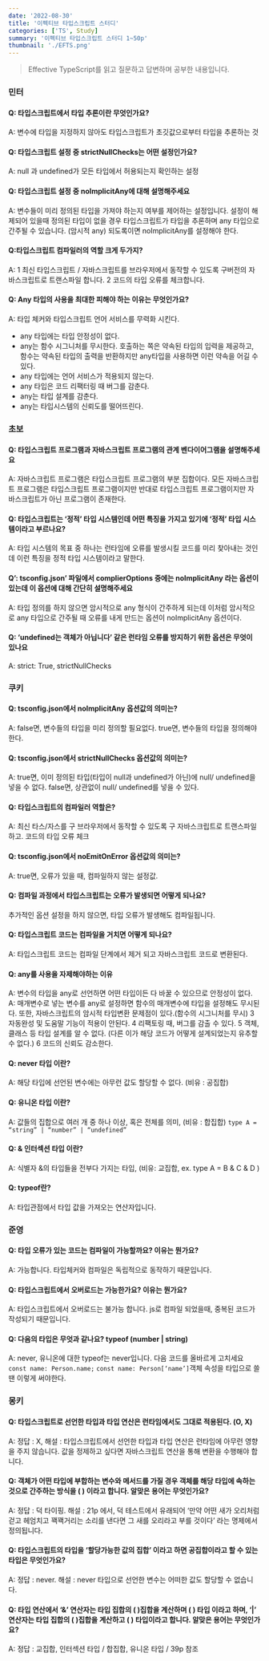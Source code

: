 ```yaml
---
date: '2022-08-30'
title: '이펙티브 타입스크립트 스터디'
categories: ['TS', Study]
summary: '이펙티브 타입스크립트 스터디 1~50p'
thumbnail: './EFTS.png'
---
```

> Effective TypeScript를 읽고 질문하고 답변하며 공부한 내용입니다.
### 민터
#### Q: 타입스크립트에서 타입 추론이란 무엇인가요?
A: 변수에 타입을 지정하지 않아도 타입스크립트가 초깃값으로부터 타입을 추론하는 것
#### Q: 타입스크립트 설정 중 strictNullChecks는 어떤 설정인가요?
A: null 과 undefined가 모든 타입에서 허용되는지 확인하는 설정
#### Q: 타입스크립트 설정 중 noImplicitAny에 대해 설명해주세요
A: 변수들이 미리 정의된 타입을 가져야 하는지 여부를 제어하는 설정입니다. 설정이 해제되어 있을때 정의된 타입이 없을 경우 타입스크립트가 타입을 추론하며 any 타입으로 간주될 수 있습니다. (암시적 any) 되도록이면 noImplicitAny를 설정해야 한다.
#### Q:타입스크립트 컴파일러의 역할 크게 두가지?
A: 1 최신 타입스크립트 / 자바스크립트를 브라우저에서 동작할 수 있도록 구버전의 자바스크립트로 트랜스파일 합니다.
2 코드의 타입 오류를 체크합니다.
#### Q: Any 타입의 사용을 최대한 피해야 하는 이유는 무엇인가요?
A: 타입 체커와 타입스크립트 언어 서비스를 무력화 시킨다.
- any 타입에는 타입 안정성이 없다.
- any는 함수 시그니처를 무시한다. 호출하는 쪽은 약속된 타입의 입력을 제공하고, 함수는 약속된 타입의 출력을 반환하지만 any타입을 사용하면 이런 약속을 어길 수 있다.
- any 타입에는 언어 서비스가 적용되지 않는다.
- any 타입은 코드 리팩터링 때 버그를 감춘다.
- any는 타입 설계를 감춘다.
- any는 타입시스템의 신뢰도를 떨어뜨린다.

### 초보
#### Q: 타입스크립트 프로그램과 자바스크립트 프로그램의 관계 벤다이어그램을 설명해주세요
A: 자바스크립트 프로그램은 타입스크립트 프로그램의 부분 집합이다. 모든 자바스크립트 프로그램은 타입스크립트 프로그램이지만 반대로 타입스크립트 프로그램이지만 자바스크립트가 아닌 프로그램이 존재한다.
#### Q: 타입스크립트는 ‘정적’ 타입 시스템인데 어떤 특징을 가지고 있기에 ‘정적’ 타입 시스템이라고 부르나요?
A: 타입 시스템의 목표 중 하나는 런타임에 오류를 발생시킬 코드를 미리 찾아내는 것인데 이런 특징을 정적 타입 시스템이라고 말한다.
#### Q’: tsconfig.json’ 파일에서 complierOptions 중에는 noImplicitAny 라는 옵션이 있는데 이 옵션에 대해 간단히 설명해주세요
A: 타입 정의를 하지 않으면 암시적으로 any 형식이 간주하게 되는데 이처럼 암시적으로 any 타입으로 간주될 때 오류를 내게 만드는 옵션이 noImplicitAny 옵션이다.
#### Q: ‘undefined는 객체가 아닙니다’ 같은 런타임 오류를 방지하기 위한 옵션은 무엇이 있나요
A: strict: True, strictNullChecks

### 쿠키
#### Q: tsconfig.json에서 noImplicitAny 옵션값의 의미는?
A: false면, 변수들의 타입을 미리 정의할 필요없다. true면, 변수들의 타입을 정의해야한다.
#### Q: tsconfig.json에서 strictNullChecks 옵션값의 의미는?
A: true면, 이미 정의된 타입(타입이 null과 undefined가 아닌)에 null/ undefined을 넣을 수 없다. false면, 상관없이 null/ undefined를 넣을 수 있다.
#### Q: 타입스크립트의 컴파일러 역할은?
A: 최신 타스/자스를 구 브라우저에서 동작할 수 있도록 구 자바스크립트로 트랜스파일하고. 코드의 타입 오류 체크
#### Q: tsconfig.json에서 noEmitOnError 옵션값의 의미는?
A: true면, 오류가 있을 때, 컴파일하지 않는 설정값.
#### Q: 컴파일 과정에서 타입스크립트는 오류가 발생되면 어떻게 되나요?
추가적인 옵션 설정을 하지 않으면, 타입 오류가 발생해도 컴파일됩니다.
#### Q: 타입스크립트 코드는 컴파일을 거치면 어떻게 되나요?
A: 타입스크립트 코드는 컴파일 단계에서 제거 되고 자바스크립트 코드로 변환된다.
#### Q: any를 사용을 자제해야하는 이유
A: 변수의 타입을 any로 선언하면 어떤 타입이든 다 바꿀 수 있으므로 안정성이 없다.
A:  매개변수로 넣는 변수를 any로 설정하면 함수의 매개변수에 타입을 설정해도 무시된다. 또한, 자바스크립트의 암시적 타입변환 문제점이 있다.(함수의 시그니처를 무시)
		3 자동완성 및 도움말 기능이 적용이 안된다.
		4 리팩토링 때, 버그를 감출 수 있다.
		5 객체, 클래스 등 타입 설계를 알 수 없다. (다른 이가 해당 코드가 어떻게 설계되었는지 유추할 수 없다.)
		6 코드의 신뢰도 감소한다.
#### Q: never 타입 이란?
A: 해당 타입에 선언된 변수에는 아무런 값도 할당할 수 없다. (비유 : 공집합)
#### Q: 유니온 타입 이란?
A: 값들의 집합으로 여러 개 중 하나 이상, 혹은 전체를 의미, (비유 : 합집합) `type A = “string” | “number” | “undefined”`
#### Q: & 인터섹션 타입 이란?
A: 식별자 &의 타입들을 전부다 가지는 타입, (비유: 교집합, ex. type A = B & C & D )
#### Q: typeof란?
A: 타입관점에서 타입 값을 가져오는 연산자입니다.

### 준영
#### Q: 타입 오류가 있는 코드는 컴파일이 가능할까요? 이유는 뭔가요?
A: 가능합니다. 타입체커와 컴파일은 독립적으로 동작하기 때문입니다.
#### Q: 타입스크립트에서 오버로드는 가능한가요? 이유는 뭔가요?
A: 타입스크립트에서 오버로드는 불가능 합니다. js로 컴파일 되었을때, 중복된 코드가 작성되기 때문입니다.
#### Q: 다음의 타입은 무엇과 같나요? typeof (number | string)
A: never, 유니온에 대한 typeof는 never입니다.
다음 코드를 올바르게 고치세요 `const name: Person.name;`
`const name: Person[‘name’]`객체 속성을 타입으로 쓸땐 이렇게 써야한다.
### 몽키
#### Q: 타입스크립트로 선언한 타입과 타입 연산은 런타임에서도 그대로 적용된다. (O, X)
A: 정답 : X, 해설 : 타입스크립트에서 선언한 타입과 타입 연산은 런타임에 아무런 영향을 주지 않습니다. 값을 정제하고 싶다면 자바스크립트 연산을 통해 변환을 수행해야 합니다. 
#### Q: 객체가 어떤 타입에 부합하는 변수와 메서드를 가질 경우 객체를 해당 타입에 속하는 것으로 간주하는 방식을 (    ) 이라고 합니다.  알맞은 용어는 무엇인가요? 
A: 정답 : 덕 타이핑. 해설 : 21p 에서, 덕 테스트에서 유래되어 ‘만약 어떤 새가 오리처럼 걷고 헤엄치고 꽥꽥거리는 소리를 낸다면 그 새를 오리라고 부를 것이다’ 라는 명제에서 정의됩니다.
#### Q: 타입스크립트의 타입을 ‘할당가능한 값의 집합’ 이라고 하면 공집합이라고 할 수 있는 타입은 무엇인가요?
A: 정답 : never. 해설 : never 타입으로 선언한 변수는 어떠한 값도 할당할 수 없습니다.
#### Q: 타입 연산에서 ‘&’ 연산자는 타입 집합의 (  )집합을 계산하며 (         ) 타입 이라고 하며, ‘|’ 연산자는 타입 집합의 (  )집합을 계산하고 (       ) 타입이라고 합니다. 알맞은 용어는 무엇인가요?
A: 정답 : 교집합, 인터섹션 타입 / 합집합, 유니온 타입 / 39p 참조